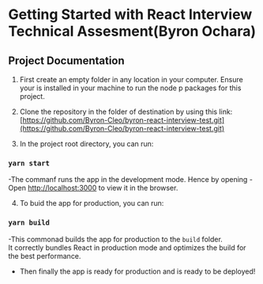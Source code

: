 # Getting Started with React Interview Technical Assesment(Byron Ochara)

## Project Documentation

1. First create an empty folder in any location in your computer. Ensure your is installed in your machine to run the node p
   packages for this project.

2. Clone the repository in the folder of destination by using this link:[https://github.com/Byron-Cleo/byron-react-interview-test.git](https://github.com/Byron-Cleo/byron-react-interview-test.git)

3. In the project root directory, you can run:

### `yarn start`

-The commanf runs the app in the development mode. Hence by opening
-Open [http://localhost:3000](http://localhost:3000) to view it in the browser.

4. To buid the app for production, you can run:

### `yarn build`

-This commonad builds the app for production to the `build` folder.\
It correctly bundles React in production mode and optimizes the build for the best performance.
- Then finally the app is ready for production and  is ready to be deployed!
